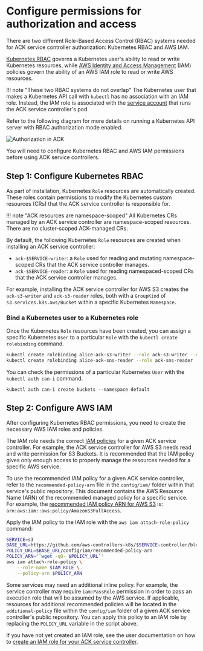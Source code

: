 # Configure permissions for authorization and access

There are two different Role-Based Access Control (RBAC) systems needed for ACK service controller authorization: Kubernetes RBAC and AWS IAM. 

[Kubernetes RBAC][k8s-rbac] governs a Kubernetes user's ability to read or write Kubernetes resources, while [AWS Identity and Access Management][aws-iam] (IAM) policies govern the ability of an AWS IAM role to read or write AWS resources.

[k8s-rbac]: https://kubernetes.io/docs/reference/access-authn-authz/rbac/
[aws-iam]: https://docs.aws.amazon.com/IAM/latest/UserGuide/access.html

!!! note "These two RBAC systems do not overlap"
    The Kubernetes user that makes a Kubernetes API call with `kubectl` has no association with an IAM role. Instead, the IAM role is associated with the [service account][k8s-service-account] that runs the ACK service controller's pod.

[k8s-service-account]: https://kubernetes.io/docs/tasks/configure-pod-container/configure-service-account/

Refer to the following diagram for more details on running a Kubernetes API server with RBAC authorization mode enabled.

![Authorization in ACK](../images/authorization.png)

You will need to configure Kubernetes RBAC and AWS IAM permissions before using ACK service controllers.

## Step 1: Configure Kubernetes RBAC

As part of installation, Kubernetes `Role` resources are automatically created. These roles contain permissions to modify the Kubernetes custom resources (CRs) that the ACK service controller is responsible for.

!!! note "ACK resources are namespace-scoped"
    All Kubernetes CRs managed by an ACK service controller are namespace-scoped resources. There are no cluster-scoped ACK-managed CRs.

By default, the following Kubernetes `Role` resources are created when installing an ACK service controller:

* `ack-$SERVICE-writer`: a `Role` used for reading and mutating namespace-scoped CRs that the ACK service controller manages.
* `ack-$SERVICE-reader`: a `Role` used for reading namespaced-scoped CRs that the ACK service controller manages.

For example, installing the ACK service controller for AWS S3 creates the `ack-s3-writer` and `ack-s3-reader` roles, both with a `GroupKind` of `s3.services.k8s.aws/Bucket` within a specific Kubernetes `Namespace`.

### Bind a Kubernetes user to a Kubernetes role

Once the Kubernetes `Role` resources have been created, you can assign a specific Kubernetes `User` to a particular `Role` with the `kubectl create rolebinding` command. 

```bash
kubectl create rolebinding alice-ack-s3-writer --role ack-s3-writer --namespace testing --user alice
kubectl create rolebinding alice-ack-sns-reader --role ack-sns-reader --namespace production --user alice
```

You can check the permissions of a particular Kubernetes `User` with the `kubectl auth can-i` command.
```
kubectl auth can-i create buckets --namespace default
```

## Step 2: Configure AWS IAM

After configuring Kubernetes RBAC permissions, you need to create the necessary AWS IAM roles and policies. 

The IAM role needs the correct [IAM policies][aws-iam] for a given ACK service controller. For example, the ACK service controller for AWS S3 needs read and write permission for S3 Buckets. It is recommended that the IAM policy gives only enough access to properly manage the resources needed for a specific AWS service.

To use the recommended IAM policy for a given ACK service controller, refer to the `recommended-policy-arn` file in the `config/iam/` folder within that service's public repository. This document contains the AWS Resource Name (ARN) of the recommended managed policy for a specific service. For example, the [recommended IAM policy ARN for AWS S3][s3-recommended-arn] is: `arn:aws:iam::aws:policy/AmazonS3FullAccess`.

[s3-recommended-arn]: https://github.com/aws-controllers-k8s/s3-controller/tree/main/config/iam

Apply the IAM policy to the IAM role with the `aws iam attach-role-policy` command: 

```bash
SERVICE=s3
BASE_URL=https://github.com/aws-controllers-k8s/$SERVICE-controller/blob/main
POLICY_URL=$BASE_URL/config/iam/recommended-policy-arn
POLICY_ARN="`wget -qO- $POLICY_URL`"
aws iam attach-role-policy \
    --role-name $IAM_ROLE \
    --policy-arn $POLICY_ARN
```

Some services may need an additional inline policy. For example, the service controller may require `iam:PassRole` permission in order to pass an execution role that will be assumed by the AWS service. If applicable, resources for additional recommended policies will be located in the `additional-policy` file within the `config/iam` folder of a given ACK service controller's public repository. You can apply this policy to an IAM role by replacing the `POLICY_URL` variable in the script above. 

If you have not yet created an IAM role, see the user documentation on how to [create an IAM role for your ACK service controller][irsa-docs].

[irsa-docs]: https://aws-controllers-k8s.github.io/community/user-docs/irsa/#create-an-iam-role-for-your-ack-service-controller